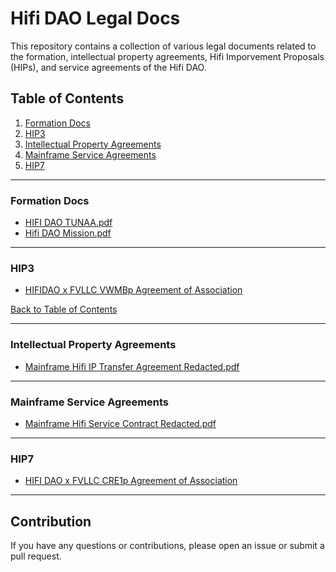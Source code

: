 # Hifi DAO Legal Docs

This repository contains a collection of various legal documents related to the formation, intellectual property agreements, Hifi Imporvement Proposals (HIPs), and service agreements of the Hifi DAO.

## Table of Contents

1. [Formation Docs](#formation-docs)
2. [HIP3](#hip3)
3. [Intellectual Property Agreements](#intellectual-property-agreements)
4. [Mainframe Service Agreements](#mainframe-service-agreements)
5. [HIP7](#hip7)

---

### Formation Docs

- [HIFI DAO TUNAA.pdf](./Formation%20Docs/HIFI%20DAO%20TUNAA.pdf)
- [Hifi DAO Mission.pdf](./Formation%20Docs/Hifi%20DAO%20Mission.pdf)

---

### HIP3

- [HIFIDAO x FVLLC VWMBp Agreement of Association](./HIP3/HIFIDAO%20FVLLC%20Contract.pdf)

[Back to Table of Contents](#table-of-contents)

---

### Intellectual Property Agreements

- [Mainframe Hifi IP Transfer Agreement Redacted.pdf](./Intellectual%20Property%20Agreements/Mainframe%20Hifi%20IP%20Transfer%20Agreement%20Redacted.pdf)

---

### Mainframe Service Agreements

- [Mainframe Hifi Service Contract Redacted.pdf](./Mainframe%20Service%20Agreements/Mainframe%20Hifi%20Service%20Contract%20Redacted.pdf)

---

### HIP7

- [HIFI DAO x FVLLC CRE1p Agreement of Association](./HIP7/Hifi%20DAO%20x%20FVLLC%20CRE1p.pdf)

---

## Contribution

If you have any questions or contributions, please open an issue or submit a pull request.
